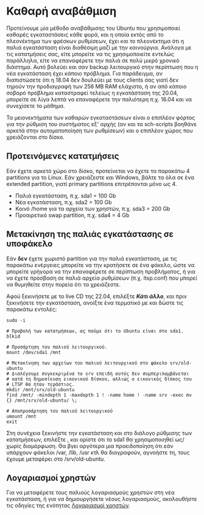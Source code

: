 # Καθαρή αναβάθμιση

Προτείνουμε μία μέθοδο αναβάθμισης του Ubuntu που χρησιμοποιεί καθαρές
εγκαταστάσεις κάθε φορά, και η οποία εκτός από το πλεονέκτημα των φρέσκων
ρυθμίσεων, έχει και το πλεονέκτημα ότι η παλιά εγκατάσταση είναι διαθέσιμη μαζί
με την καινούργια. Ανάλογα με τις κατατμήσεις σας, είτε μπορείτε να τις
χρησιμοποιείτε εντελώς παράλληλα, είτε να επαναφέρετε την παλιά σε πολύ μικρό
χρονικό διάστημα. Αυτό βολεύει και σαν backup λειτουργικό στην περίπτωση που η
νέα εγκατάσταση έχει κάποιο πρόβλημα. Για παράδειγμα, αν διαπιστώσετε ότι η
18.04 δεν δουλεύει με τους clients σας γιατί δεν τηρούν την προδιαγραφή των 256
MB RAM ελάχιστο, ή αν από κάποιο σοβαρό πρόβλημα καταστραφεί τελείως η
εγκατάσταση της 20.04, μπορείτε σε λίγα λεπτά να επαναφέρετε την παλιότερη
π.χ. 16.04 και να συνεχίσετε το μάθημα.

Τα μειονεκτήματα των καθαρών εγκαταστάσεων είναι ο επιπλέον φόρτος για την
ρύθμιση του συστήματος εξ' αρχής (αν και τα sch-scripts βοηθάνε αρκετά στην
αυτοματοποίηση των ρυθμίσεων) και ο επιπλέον χώρος που χρειάζονται στο δίσκο.

## Προτεινόμενες κατατμήσεις

Εάν έχετε αρκετό χώρο στο δίσκο, προτείνεται να έχετε τα παρακάτω 4 partitions
για το Linux. Εάν χρειάζεστε και Windows, βάλτε τα όλα σε ένα extended
partition, γιατί primary partitions επιτρέπονται μόνο ως 4.

- Παλιά εγκατάσταση, π.χ. sda1 = 100 Gb
- Νέα εγκατάσταση, π.χ. sda2 = 100 Gb
- Κοινό /home για τα αρχεία των χρηστών, π.χ. sda3 = 200 Gb
- Προαιρετικό swap partition, π.χ. sda4 = 4 Gb

## Μετακίνηση της παλιάς εγκατάστασης σε υποφάκελο

Εάν **δεν** έχετε χωριστό partition για την παλιά εγκατάσταση, με τις παρακάτω
ενέργειες μπορείτε να την κρατήσετε σε ένα φάκελο, ώστε να μπορείτε γρήγορα να
την επαναφέρετε σε περίπτωση προβλήματος, ή για να έχετε πρόσβαση σε παλιά
αρχεία ρυθμίσεων (π.χ. ltsp.conf) που μπορεί να θυμηθείτε στην πορεία ότι τα
χρειάζεστε.

Αφού ξεκινήσετε με το live CD της 22.04, επιλέξτε ***Κάτι άλλο***, και πριν
ξεκινήσετε την εγκατάσταση, ανοίξτε ένα τερματικό με και δώστε τις παρακάτω
εντολές:


```shell
sudo -i

# Προβολή των κατατμήσεων, ας πούμε ότι το Ubuntu είναι στο sda1.
blkid

# Προσάρτηση του παλιού λειτουργικού.
mount /dev/sda1 /mnt

# Μετακίνηση των αρχείων του παλιού λειτουργικού στο φάκελο srv/old-ubuntu
# Διαλέγουμε συγκεκριμένα το srv επειδή αυτός δεν συμπεριλαμβάνεται
# κατά τη δημοσίευση εικονικού δίσκου, αλλιώς ο εικονικός δίσκος του
# LTSP θα ήταν τεράστιος.
mkdir /mnt/srv/old-ubuntu
find /mnt/ -mindepth 1 -maxdepth 1 ! -name home ! -name srv -exec mv {} /mnt/srv/old-ubuntu/ \;

# Αποπροσάρτηση του παλιού λειτουργικού
umount /mnt
exit
```

Στη συνέχεια ξεκινήστε την εγκατάσταση και στο διάλογο ρύθμισης των
κατατμήσεων, επιλέξτε , και ορίστε ότι το sda1 θα χρησιμοποιηθεί
ως/χωρίς διαμόρφωση. Θα βγει αργότερα μια προειδοποίηση ότι εάν
υπάρχουν φάκελοι /var, /lib, /usr κτλ θα διαγραφούν, αγνοήστε τη,
τους έχουμε μεταφέρει στο /srv/old-ubuntu.

## Λογαριασμοί χρηστών

Για να μεταφέρετε τους παλιούς λογαριασμούς χρηστών στη νέα εγκατάσταση, ή για
να δημιουργήσετε νέους λογαριασμούς, ακολουθήστε τις οδηγίες της ενότητας
[Λογαριασμοί χρηστών](../../ltsp/users.md).
